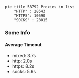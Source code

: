 
```mermaid
pie title 58792 Proxies in list
    "HTTP" : 28543
    "HTTPS": 10590
    "SOCKS" : 28015
```

### Some Info
#### Average Timeout

- mixed: 3.7s
- http: 2.0s
- https: 8.2s
- socks: 5.6s